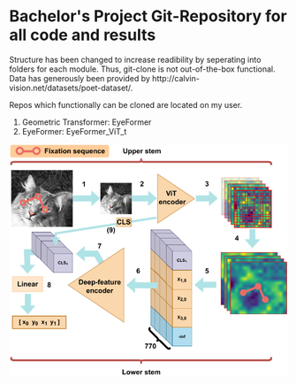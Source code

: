 <h1> Bachelor's Project Git-Repository for all code and results </h1> 
Structure has been changed to increase readibility by seperating into folders for each module. Thus, git-clone is not out-of-the-box functional.
Data has generously been provided by http://calvin-vision.net/datasets/poet-dataset/. 

Repos which functionally can be cloned are located on my user.
<ol>
  <li>Geometric Transformer: EyeFormer </li>
  <li> EyeFormer: EyeFormer_ViT_t </li>
</ol>

![alt text](https://github.com/martinaegidius/BA-EyeFormer/blob/main/fullModel.png)
